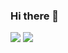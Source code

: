 ### Hi there 👋

<!--
**jinseok20/jinseok20** is a ✨ _special_ ✨ repository because its `README.md` (this file) appears on your GitHub profile.

Here are some ideas to get you started:

- 🔭 I’m currently working on ...
- 🌱 I’m currently learning ...
- 👯 I’m looking to collaborate on ...
- 🤔 I’m looking for help with ...
- 💬 Ask me about ...
- 📫 How to reach me: ...
- 😄 Pronouns: ...
- ⚡ Fun fact: ...
-->
<img src="https://img.shields.io/badge/react-20232a.svg?style=for-the-badge&logo=react&logoColor=61DAFB" />
<a href=><img src="https://img.shields.io/badge/freebsd-#AB2B28?style=flat-square&logo=black&logoColor=pink"/></a>
